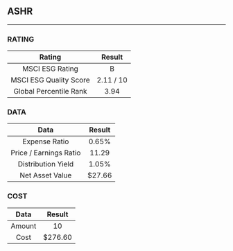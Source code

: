 ## ASHR
----
### RATING

|Rating|Result|
|:----:|:---:|
|MSCI ESG Rating|B|
|MSCI ESG Quality Score|2.11 / 10|
|Global Percentile Rank|3.94|

### DATA

|Data|Result|
|:----:|:---:|
|Expense Ratio|0.65%|
|Price / Earnings Ratio|11.29|
|Distribution Yield|1.05%|
|Net Asset Value|$27.66|

### COST

|Data|Result|
|:----:|:---:|
|Amount|10|
|Cost|$276.60|
